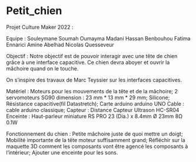 # Petit_chien
 
Projet Culture Maker 2022 :

Equipe :
Souleymane Soumah
Oumayma Madani
Hassan Benbouhou
Fatima Ennarici
Amine Abelhad
Nicolas Quesseveur

Objectif :
Notre objectif est de  pouvoir interagir avec une tête de chien grâce à une interface capacitive. 
Ce chien devra aboyer et ouvrir la mâchoire quand on le touche.

On s’inspire des travaux de Marc Teyssier sur les interfaces capacitives.




Matériel :
Moteurs pour les mouvements de la tête et de la mâchoire;
2 servomoteurs SG90 dimension : 23 mm * 13 mm * 29 mm; 
Silicone;
Résistance capacitive(fil Datastretch);
Carte arduino
arduino UNO
Cable :
cable arduino classique; 
Capteur :
Distance Capteur Ultrason HC-SR04
Enceinte : 
Haut-parleur miniature RS PRO 23 (Dia.) x 8.4mm Ø 23mm 8Ω 0.1W


Fonctionnement du chien :
Petite mâchoire juste de quoi mettre un doigt;
Mobilité importante de la tête moteur suffisamment grand;
Réfléchir sur la maquette 3D comment les composants vont être agencé les composants à l’intérieur;
Ajouter une enceinte pour les sons.

